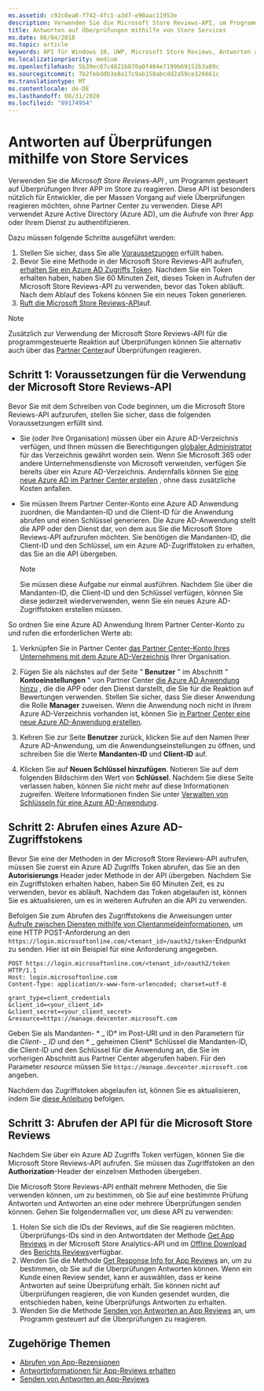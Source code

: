 ```yaml
---
ms.assetid: c92c0ea8-f742-4fc1-a3d7-e90aac11953e
description: Verwenden Sie die Microsoft Store Reviews-API, um Programm gesteuert Antworten auf Überprüfungen Ihrer APP im Store zu senden.
title: Antworten auf Überprüfungen mithilfe von Store Services
ms.date: 06/04/2018
ms.topic: article
keywords: API für Windows 10, UWP, Microsoft Store Reviews, Antworten auf Überprüfungen
ms.localizationpriority: medium
ms.openlocfilehash: 5b39ec67c4821b870a0f404e7199b69152b3a89c
ms.sourcegitcommit: 7b2febddb3e8a17c9ab158abcdd2a59ce126661c
ms.translationtype: MT
ms.contentlocale: de-DE
ms.lasthandoff: 08/31/2020
ms.locfileid: "89174954"
---
```

# <a name="respond-to-reviews-using-store-services"></a>Antworten auf Überprüfungen mithilfe von Store Services

Verwenden Sie die *Microsoft Store Reviews-API* , um Programm gesteuert auf Überprüfungen Ihrer APP im Store zu reagieren. Diese API ist besonders nützlich für Entwickler, die per Massen Vorgang auf viele Überprüfungen reagieren möchten, ohne Partner Center zu verwenden. Diese API verwendet Azure Active Directory (Azure AD), um die Aufrufe von Ihrer App oder Ihrem Dienst zu authentifizieren.

Dazu müssen folgende Schritte ausgeführt werden:

1.  Stellen Sie sicher, dass Sie alle [Voraussetzungen](#prerequisites) erfüllt haben.
2.  Bevor Sie eine Methode in der Microsoft Store Reviews-API aufrufen, [erhalten Sie ein Azure AD Zugriffs Token](#obtain-an-azure-ad-access-token). Nachdem Sie ein Token erhalten haben, haben Sie 60 Minuten Zeit, dieses Token in Aufrufen der Microsoft Store Reviews-API zu verwenden, bevor das Token abläuft. Nach dem Ablauf des Tokens können Sie ein neues Token generieren.
3.  [Ruft die Microsoft Store Reviews-API](#call-the-windows-store-reviews-api)auf.

> [!NOTE]
> Zusätzlich zur Verwendung der Microsoft Store Reviews-API für die programmgesteuerte Reaktion auf Überprüfungen können Sie alternativ auch über das [Partner Center](../publish/respond-to-customer-reviews.md)auf Überprüfungen reagieren.

<span id="prerequisites" />

## <a name="step-1-complete-prerequisites-for-using-the-microsoft-store-reviews-api"></a>Schritt 1: Voraussetzungen für die Verwendung der Microsoft Store Reviews-API

Bevor Sie mit dem Schreiben von Code beginnen, um die Microsoft Store Reviews-API aufzurufen, stellen Sie sicher, dass die folgenden Voraussetzungen erfüllt sind.

* Sie (oder Ihre Organisation) müssen über ein Azure AD-Verzeichnis verfügen, und Ihnen müssen die Berechtigungen [globaler Administrator](/azure/active-directory/users-groups-roles/directory-assign-admin-roles) für das Verzeichnis gewährt worden sein. Wenn Sie Microsoft 365 oder andere Unternehmensdienste von Microsoft verwenden, verfügen Sie bereits über ein Azure AD-Verzeichnis. Andernfalls können Sie [eine neue Azure AD im Partner Center erstellen](../publish/associate-azure-ad-with-partner-center.md#create-a-brand-new-azure-ad-to-associate-with-your-partner-center-account) , ohne dass zusätzliche Kosten anfallen.

* Sie müssen Ihrem Partner Center-Konto eine Azure AD Anwendung zuordnen, die Mandanten-ID und die Client-ID für die Anwendung abrufen und einen Schlüssel generieren. Die Azure AD-Anwendung stellt die APP oder den Dienst dar, von dem aus Sie die Microsoft Store Reviews-API aufzurufen möchten. Sie benötigen die Mandanten-ID, die Client-ID und den Schlüssel, um ein Azure AD-Zugriffstoken zu erhalten, das Sie an die API übergeben.
    > [!NOTE]
    > Sie müssen diese Aufgabe nur einmal ausführen. Nachdem Sie über die Mandanten-ID, die Client-ID und den Schlüssel verfügen, können Sie diese jederzeit wiederverwenden, wenn Sie ein neues Azure AD-Zugriffstoken erstellen müssen.

So ordnen Sie eine Azure AD Anwendung Ihrem Partner Center-Konto zu und rufen die erforderlichen Werte ab:

1.  Verknüpfen Sie in Partner Center [das Partner Center-Konto Ihres Unternehmens mit dem Azure AD-Verzeichnis](../publish/associate-azure-ad-with-partner-center.md) Ihrer Organisation.

2.  Fügen Sie als nächstes auf der Seite " **Benutzer** " im Abschnitt " **Kontoeinstellungen** " von Partner Center [die Azure AD Anwendung hinzu](../publish/add-users-groups-and-azure-ad-applications.md#add-azure-ad-applications-to-your-partner-center-account) , die die APP oder den Dienst darstellt, die Sie für die Reaktion auf Bewertungen verwenden. Stellen Sie sicher, dass Sie dieser Anwendung die Rolle **Manager** zuweisen. Wenn die Anwendung noch nicht in Ihrem Azure AD-Verzeichnis vorhanden ist, können Sie [in Partner Center eine neue Azure AD-Anwendung erstellen](../publish/add-users-groups-and-azure-ad-applications.md#create-a-new-azure-ad-application-account-in-your-organizations-directory-and-add-it-to-your-partner-center-account). 

3.  Kehren Sie zur Seite **Benutzer** zurück, klicken Sie auf den Namen Ihrer Azure AD-Anwendung, um die Anwendungseinstellungen zu öffnen, und schreiben Sie die Werte **Mandanten-ID** und **Client-ID** auf.

4. Klicken Sie auf **Neuen Schlüssel hinzufügen**. Notieren Sie auf dem folgenden Bildschirm den Wert von **Schlüssel**. Nachdem Sie diese Seite verlassen haben, können Sie nicht mehr auf diese Informationen zugreifen. Weitere Informationen finden Sie unter [Verwalten von Schlüsseln für eine Azure AD-Anwendung](../publish/add-users-groups-and-azure-ad-applications.md#manage-keys).

<span id="obtain-an-azure-ad-access-token" />

## <a name="step-2-obtain-an-azure-ad-access-token"></a>Schritt 2: Abrufen eines Azure AD-Zugriffstokens

Bevor Sie eine der Methoden in der Microsoft Store Reviews-API aufrufen, müssen Sie zuerst ein Azure AD Zugriffs Token abrufen, das Sie an den **Autorisierungs** Header jeder Methode in der API übergeben. Nachdem Sie ein Zugriffstoken erhalten haben, haben Sie 60 Minuten Zeit, es zu verwenden, bevor es abläuft. Nachdem das Token abgelaufen ist, können Sie es aktualisieren, um es in weiteren Aufrufen an die API zu verwenden.

Befolgen Sie zum Abrufen des Zugriffstokens die Anweisungen unter [Aufrufe zwischen Diensten mithilfe von Clientanmeldeinformationen](/azure/active-directory/azuread-dev/v1-oauth2-client-creds-grant-flow), um eine HTTP POST-Anforderung an den ```https://login.microsoftonline.com/<tenant_id>/oauth2/token```-Endpunkt zu senden. Hier ist ein Beispiel für eine Anforderung angegeben.

```syntax
POST https://login.microsoftonline.com/<tenant_id>/oauth2/token HTTP/1.1
Host: login.microsoftonline.com
Content-Type: application/x-www-form-urlencoded; charset=utf-8

grant_type=client_credentials
&client_id=<your_client_id>
&client_secret=<your_client_secret>
&resource=https://manage.devcenter.microsoft.com
```

Geben Sie als Mandanten- * \_ ID* im Post-URI und in den Parametern für die *Client- \_ ID* und den * \_ geheimen Client* Schlüssel die Mandanten-ID, die Client-ID und den Schlüssel für die Anwendung an, die Sie im vorherigen Abschnitt aus Partner Center abgerufen haben. Für den Parameter *resource* müssen Sie ```https://manage.devcenter.microsoft.com``` angeben.

Nachdem das Zugriffstoken abgelaufen ist, können Sie es aktualisieren, indem Sie [diese Anleitung](/azure/active-directory/azuread-dev/v1-protocols-oauth-code#refreshing-the-access-tokens) befolgen.

<span id="call-the-windows-store-reviews-api" />

## <a name="step-3-call-the-microsoft-store-reviews-api"></a>Schritt 3: Abrufen der API für die Microsoft Store Reviews

Nachdem Sie über ein Azure AD Zugriffs Token verfügen, können Sie die Microsoft Store Reviews-API aufrufen. Sie müssen das Zugriffstoken an den **Authorization**-Header der einzelnen Methoden übergeben.

Die Microsoft Store Reviews-API enthält mehrere Methoden, die Sie verwenden können, um zu bestimmen, ob Sie auf eine bestimmte Prüfung Antworten und Antworten an eine oder mehrere Überprüfungen senden können. Gehen Sie folgendermaßen vor, um diese API zu verwenden:

1. Holen Sie sich die IDs der Reviews, auf die Sie reagieren möchten. Überprüfungs-IDs sind in den Antwortdaten der Methode [Get App Reviews](get-app-reviews.md) in der Microsoft Store Analytics-API und im [Offline Download](../publish/download-analytic-reports.md) des [Berichts Reviews](../publish/reviews-report.md)verfügbar.
2. Wenden Sie die Methode [Get Response Info for App Reviews](get-response-info-for-app-reviews.md) an, um zu bestimmen, ob Sie auf die Überprüfungen Antworten können. Wenn ein Kunde einen Review sendet, kann er auswählen, dass er keine Antworten auf seine Überprüfung erhält. Sie können nicht auf Überprüfungen reagieren, die von Kunden gesendet wurden, die entschieden haben, keine Überprüfungs Antworten zu erhalten.
3. Wenden Sie die Methode [Senden von Antworten an App Reviews](submit-responses-to-app-reviews.md) an, um Programm gesteuert auf die Überprüfungen zu reagieren.


## <a name="related-topics"></a>Zugehörige Themen

* [Abrufen von App-Rezensionen](get-app-reviews.md)
* [Antwortinformationen für App-Reviews erhalten](get-response-info-for-app-reviews.md)
* [Senden von Antworten an App-Reviews](submit-responses-to-app-reviews.md)

 